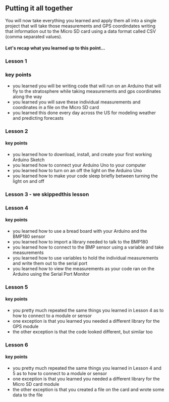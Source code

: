 
## Putting it all together

You will now take everything you learned and apply them all into a single project that will take those measurements and GPS coordindates writing that information out to the Micro SD card using a data format called CSV (comma separated values).



#### Let's recap what you learned up to this point...

### Lesson 1

### key points
- you learned you will be writing code that will run on an Arduino that will fly to the stratosphere while taking measurements and gps coordinates along the way
- you learned you will save these individual measurements and coordinates in a file on the Micro SD card
- you learned this done every day across the US for modeling weather and predicting forecasts

### Lesson 2

#### key points
- you learned how to download, install, and create your first working Arduino Sketch
- you learned how to connect your Arduino Uno to your computer
- you learned how to turn on an off the light on the Arduino Uno
- you learned how to make your code sleep briefly between turning the light on and off

### Lesson 3 - we skippedthis lesson

### Lesson 4

#### key points
- you learned how to use a bread board with your Arduino and the BMP180 sensor
- you learned how to import a library needed to talk to the BMP180
- you learned how to connect to the BMP sensor using a variable and take measurements
- you learned how to use variables to hold the individual measurements and write them out to the serial port
- you learned how to view the measurements as your code ran on the Arduino using the Serial Port Monitor

### Lesson 5

#### key points
- you pretty much repeated the same things you learned in Lesson 4 as to how to connect to a module or sensor
- one exception is that you learned you needed a different library for the GPS module
- the other exception is that the code looked different, but similar too

### Lesson 6

#### key points
- you pretty much repeated the same things you learned in Lesson 4 and 5 as to how to connect to a module or sensor
- one exception is that you learned you needed a different library for the Micro SD card module
- the other exception is that you created a file on the card and wrote some data to the file



